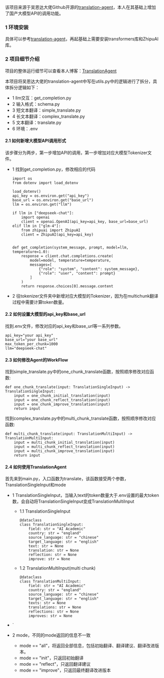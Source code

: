 该项目来源于吴恩达大佬Github开源的[translation-agent](https://github.com/andrewyng/translation-agent)，本人在其基础上增加了国产大模型API的调用功能。

### 1 环境安装

具体可以参考[translation-agent](https://github.com/andrewyng/translation-agent)，再起基础上需要安装transformers库和ZhipuAI库。

### 2 项目细节介绍

项目的整体运行细节可以查看本人博客：[TranslationAgent](http://124.70.193.130/translationagent/)

本项目将吴恩达大佬的translation-agent中写在utils.py中的逻辑进行了拆分，具体拆分逻辑如下：

* 1 llm交互：get_completion.py
* 2 输入格式：schema.py
* 3 短文本翻译：simple_translate.py
* 4 长文本翻译：complex_translate.py
* 5 文本翻译：translate.py
* 6 环境：.env

#### 2.1 如何新增大模型API调用形式

该步骤分为两步，第一步增加API的调用，第一步增加对应大模型Tokenizer文件。

* 1 找到get_completion.py，修改相应的代码

  ```
  import os
  from dotenv import load_dotenv
  
  load_dotenv()
  api_key = os.environ.get("api_key")
  base_url = os.environ.get("base_url")
  llm = os.environ.get("llm")
  
  if llm in ["deepseek-chat"]:
      import openai
      client = openai.OpenAI(api_key=api_key, base_url=base_url)
  elif llm in ["glm-4"]:
      from zhipuai import ZhipuAI
      client = ZhipuAI(api_key=api_key)
  
  
  def get_completion(system_message, prompt, model=llm, temperature=1.0):
      response = client.chat.completions.create(
          model=model, temperature=temperature,
          messages=[
              {"role": "system", "content": system_message},
              {"role": "user", "content": prompt}
          ]
      )
      return response.choices[0].message.content
  ```

* 2 往tokenizer文件夹中新增对应大模型的Tokenizer，因为在multichunk翻译过程中需要计算token数量。

#### 2.2 如何设置大模型的api_key和base_url

找到.env文件，修改对应的api_key和base_url等一系列参数。

```
api_key="your api_key"
base_url="your base_url"
max_token_per_chunk=1000
llm="deepseek-chat"
```

#### 2.3 如何修改Agent的WorkFlow

找到simple_translate.py中的one_chunk_translate函数，按照顺序修改对应函数:

```
def one_chunk_translate(input: TranslationSingleInput) -> TranslationSingleInput:
    input = one_chunk_initial_translation(input)
    input = one_chunk_reflect_translation(input)
    input = one_chunk_improve_translation(input)
    return input
```

找到complex_translate.py中的multi_chunk_translate函数，按照顺序修改对应函数:

```
def multi_chunk_translate(input: TranslationMultiInput) -> TranslationMultiInput:
    input = multi_chunk_initial_translation(input)
    input = multi_chunk_reflect_translation(input)
    input = multi_chunk_improve_translation(input)
    return input
```

#### 2.4 如何使用TranslationAgent

首先来到main.py，入口函数为translate，该函数接受两个参数，TranslationSingleInput和mode

* 1 TranslationSingleInput，当输入text的token数量大于.env设置的最大token数，会自动将TranslationSingleInput变成TranslationMultiInput

  * 1.1 TranslationSingleInput

    ```
    @dataclass
    class TranslationSingleInput:
        field: str = "AI Academic"
        country: str = "england"
        source_language: str = "chinese"
        target_language: str = "english"
        text: str = None
        translation: str = None
        reflection: str = None
        improve: str = None
    ```

  * 1.2 TranslationMultiInput(multi chunk)

    ```
    @dataclass
    class TranslationMultiInput:
        field: str = "AI Academic"
        country: str = "england"
        source_language: str = "chinese"
        target_language: str = "english"
        texts: str = None
        translations: str = None
        reflections: str = None
        improves: str = None
    ```

* `

* 2 mode，不同的mode返回的信息不一致
  * mode == "all"，将返回全部信息，包括初始翻译、翻译建议、翻译改进版本。
  * mode == "init"，只返回初始翻译
  * mode == "reflect"，只返回翻译建议
  * mode == "improve"，只返回最终翻译改进版本